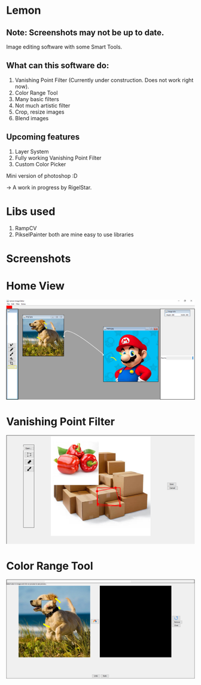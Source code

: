 # Lemon

## Note: Screenshots may not be up to date.

Image editing software with some Smart Tools.

## What can this software do:
1. Vanishing Point Filter (Currently under construction. Does not work right now).
2. Color Range Tool
3. Many basic filters
4. Not much artistic filter
5. Crop, resize images
6. Blend images

## Upcoming features
1. Layer System
2. Fully working Vanishing Point Filter
3. Custom Color Picker

Mini version of photoshop :D

-> A work in progress by RigelStar.

# Libs used
1. RampCV
2. PikselPainter
both are mine easy to use libraries

# Screenshots

# Home View
![pic1](icons/scrnshot/scrns1c.png)

# Vanishing Point Filter
![pic2](icons/scrnshot/scrns2c.png)

# Color Range Tool
![pic3](icons/scrnshot/scrns3c.PNG)
